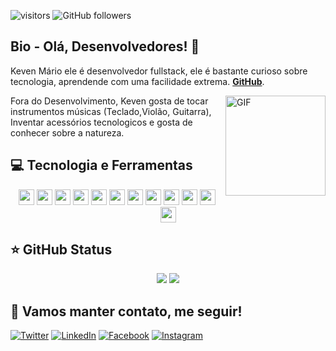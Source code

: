 ![visitors](https://visitor-badge.glitch.me/badge?page_id=KevenMarioN.visitor-badge)
![GitHub followers](https://img.shields.io/github/followers/KevenMarioN?style=social)



## Bio - Olá, Desenvolvedores! 👋
Keven Mário ele é desenvolvedor fullstack, ele é bastante curioso sobre tecnologia, aprendende com uma facilidade extrema. **[GitHub](https://github.com/KevenMarioN)**. 

<img align="right" alt="GIF" height="160px" src="https://media.giphy.com/media/du3J3cXyzhj75IOgvA/giphy.gif" />


Fora do Desenvolvimento, Keven gosta de tocar instrumentos músicas (Teclado,Violão, Guitarra), Inventar acessórios tecnologicos e gosta de conhecer sobre a natureza.

## 💻 Tecnologia e Ferramentas

<p align="center">

<img src="https://img.shields.io/badge/javascript-%23F7DF1E.svg?&style=for-the-badge&logo=javascript&logoColor=black" height="25"/>
 <img src="https://img.shields.io/badge/typescript%20-%23007ACC.svg?&style=for-the-badge&logo=typescript&logoColor=white" height="25"/>
 <img src="https://img.shields.io/badge/java-CB3837?.svg?&style=for-the-badge&logo=java&logoColor=black" height="25"/>
<img src="https://img.shields.io/badge/php%20-%23007ACC.svg?&style=for-the-badge&logo=php&logoColor=white" height="25"/>
<img src="https://img.shields.io/badge/node.js%20-%2343853D.svg?&style=for-the-badge&logo=node.js&logoColor=white" height="25"/>
<img src="https://img.shields.io/badge/react%20-%2320232a.svg?&style=for-the-badge&logo=react&logoColor=%2361DAFB" height="25"/>

<img src="https://img.shields.io/badge/bootstrap%20-%23563D7C.svg?&style=for-the-badge&logo=bootstrap&logoColor=white" height="25"/>
<img src="https://img.shields.io/badge/mysql-%23316192.svg?&style=for-the-badge&logo=mysql&logoColor=white" height="25"/>
<img src="https://img.shields.io/badge/-npm-CB3837?style=flat-square&logo=npm" height="25"/>
 <img src="https://img.shields.io/badge/-yarn-blue?style=flat-square&logo=yarn" height="25"/>
<img src="https://img.shields.io/badge/-Composer-brow?style=flat-square&logo=composer&logoColor=brown" height="25"/>
<img src="https://img.shields.io/badge/-GitHub-181717?style=flat-square&logo=github" height="25"/>
</p>

## ⭐ GitHub Status

<p align = "center">
  <img src = "https://github-readme-stats.vercel.app/api?username=KevenMarioN&show_icons=true&theme=tokyonight&line_height=27">
  <img src = "https://github-readme-stats.vercel.app/api/top-langs/?username=KevenMarioN&hide=css,java,html&theme=tokyonight">
</p>

## 🎯 Vamos manter contato, me seguir!

[![Twitter](https://img.shields.io/badge/twitter-%231DA1F2.svg?&style=for-the-badge&logo=twitter&logoColor=white)](https://twitter.com/KevenMNR)
[![LinkedIn](https://img.shields.io/badge/linkedin-%230077B5.svg?&style=for-the-badge&logo=linkedin&logoColor=white)](https://www.linkedin.com/in/kevenmario/)
[![Facebook](https://img.shields.io/badge/facebook-%231877F2.svg?&style=for-the-badge&logo=facebook&logoColor=white)](https://www.facebook.com/KevenMarionr)
[![Instagram](https://img.shields.io/badge/instagram-%231877F2.svg?&style=for-the-badge&logo=instagram&logoColor=white)](https://www.instagram.com/kevenmario_)
